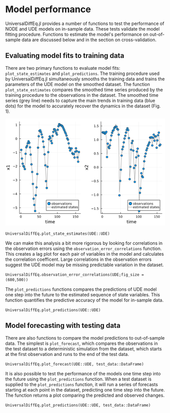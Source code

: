 # Model performance

UniversalDiffEq.jl provides a number of functions to test the performance of NODE and UDE models on in-sample data. These tests validate the model fitting procedure. Functions to estimate the model's performance on out-of-sample data are discussed below and in the section on cross-validation.

## Evaluating model fits to training data

There are two primary functions to evaluate model fits: `plot_state_estimates` and `plot_predictions`. The training procedure used by UniversalDiffEq.jl simultaneously smooths the training data and trains the parameters of the UDE model on the smoothed dataset. The function `plot_state_estimates` compares the smoothed time series produced by the training procedure to the observations in the dataset. The smoothed time series (grey line) needs to capture the main trends in training data (blue dots) for the model to accurately recover the dynamics in the dataset (Fig. 1).

![Figure 1: Model fit to simulated training data](figures/regime_changes_state_estimates.png)

```@docs; canonical=false
UniversalDiffEq.plot_state_estimates(UDE::UDE)
```

We can make this analysis a bit more rigorous by looking for correlations in the observation errors using the `observation_error_correlations` function. This creates a lag plot for each pair of variables in the model and calculates the correlation coefficent. Large correlations in the observation errors suggest the UDE model may be missing predictable variation in the dataset.

```@docs; canonical=false
UniversalDiffEq.observation_error_correlations(UDE;fig_size = (600,500))
```

The `plot_predictions`  functions compares the predictions of UDE model one step into the future to the estimated sequence of state variables. This function quantifies the predictive accuracy of the model for in-sample data.

```@docs; canonical=false
UniversalDiffEq.plot_predictions(UDE::UDE)
```

## Model forecasting with testing data

There are also functions to compare the model predictions to out-of-sample data. The simplest is `plot_forecast`, which compares the observations in the test dataset to a deterministic simulation from the dataset, which starts at the first observation and runs to the end of the test data.

```@docs; canonical=false
UniversalDiffEq.plot_forecast(UDE::UDE, test_data::DataFrame)
```

It is also possible to test the performance of the models one time step into the future using the `plot_predictions` function. When a test dataset is supplied to the `plot_predictions` function, it will run a series of forecasts starting at each point in the dataset, predicting one time step into the future. The function returns a plot comparing the predicted and observed changes.

```@docs; canonical=false
UniversalDiffEq.plot_predictions(UDE::UDE, test_data::DataFrame)
```
